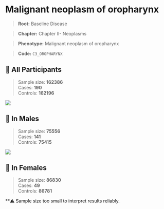 # Malignant neoplasm of oropharynx

> **Root:** Baseline Disease  

> **Chapter:** Chapter II- Neoplasms  

> **Phenotype:** Malignant neoplasm of oropharynx  

> **Code:** `C3_OROPHARYNX`

## 🧪 All Participants  
> Sample size: **162386**  
> Cases: **190**  
> Controls: **162196**
<img src="/Disease/Figures/ALL/Incidence/C3_OROPHARYNX.png"/>
<CsvTable src="/Disease_Data/ALL/Incidence/COX_C3_OROPHARYNX.csv" label="🔍 View full results" />

## 👨 In Males  
> Sample size: **75556**  
> Cases: **141**  
> Controls: **75415**
<img src="/Disease/Figures/Male/Incidence/C3_OROPHARYNX.png"/>
<CsvTable src="/Disease_Data/Male/Incidence/COX_C3_OROPHARYNX.csv" label="🔍 View full results" />

## 👩 In Females  
> Sample size: **86830**  
> Cases: **49**  
> Controls: **86781**

**⚠️ Sample size too small to interpret results reliably.

